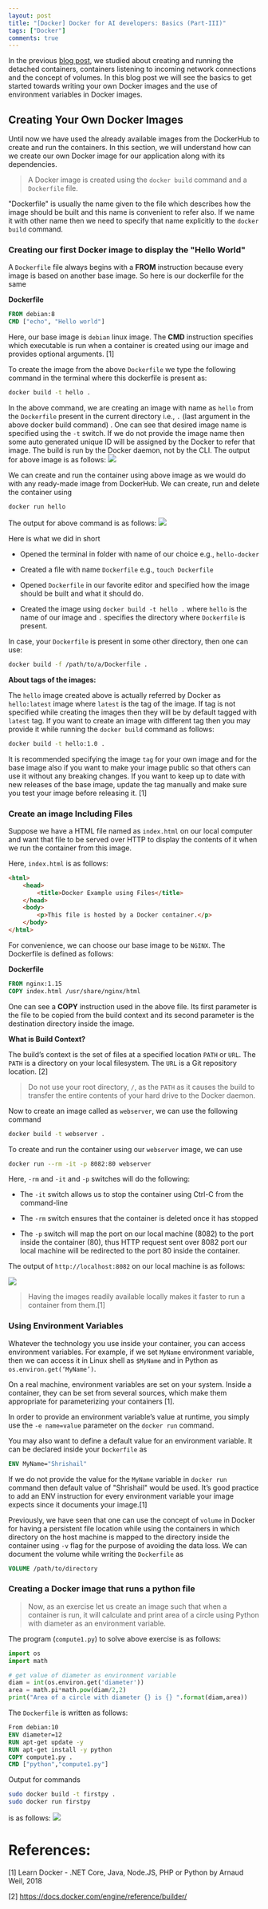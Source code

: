```yaml
---
layout: post
title: "[Docker] Docker for AI developers: Basics (Part-III)"
tags: ["Docker"]
comments: true
---
```


In the previous [blog post](https://shrishailsgajbhar.github.io/post/Docker-Docker-For-AI-Developers-Part-2), we studied about creating and running the detached containers, containers listening to incoming network connections and the concept of volumes. In this blog post we will see the basics to get started towards writing your own Docker images and the use of environment variables in Docker images.

## Creating Your Own Docker Images

Until now we have used the already available images from the DockerHub to create and run the containers. In this section, we will understand how can we create our own Docker image for our application along with its dependencies.

> A Docker image is created using the `docker build` command and a `Dockerfile` file.

"Dockerfile" is usually the name given to the file which describes how the image should be built and this name is convenient to refer also. If we name it with other name then we need to specify that name explicitly to the `docker build` command.

### Creating our first Docker image to display the "Hello World"

A `Dockerfile` file always begins with a **FROM** instruction because every image is based on another base image.  So here is our dockerfile for the same

**Dockerfile**

```dockerfile
FROM debian:8
CMD ["echo", "Hello world"]
```

Here, our base image is `debian` linux image. The **CMD** instruction specifies which executable is run when a container is created using our image and provides optional arguments. [1]

To create the image from the above `Dockerfile` we type the following command in the terminal where this dockerfile is present as:

```bash
docker build -t hello .
```

In the above command, we are creating an image with name as `hello` from the `Dockerfile` present in the current directory  i.e., `.` (last argument in the above  docker build command) . One can see that desired image name is specified using the `-t` switch. If we do not provide the image name then some auto generated unique ID will be assigned by the Docker to refer that image. The build is run by the Docker daemon, not by the CLI. The output for above image is as follows:
![](/assets/images/20210106/b1.png)

We can create and run the container using above image as we would do with any ready-made image from DockerHub. We can create, run and delete the container using

```bash
docker run hello
```

The output for above command is as follows:
![](/assets/images/20210106/b2.png)

Here is what we did in short

* Opened the terminal in folder with name of our choice e.g., `hello-docker`

* Created a file with name `Dockerfile` e.g., `touch Dockerfile`

* Opened `Dockerfile` in our favorite editor and specified how the image should be built and what it should do.

* Created the image using `docker build -t hello .`  where `hello` is the name of our image and `.` specifies the directory where `Dockerfile` is present. 

In case, your `Dockerfile` is present in some other directory, then one can use:

```bash
docker build -f /path/to/a/Dockerfile .
```

**About tags of the images:** 

The `hello` image created above is actually referred by Docker as  `hello:latest` image where `latest` is the tag of the image. If tag is not specified while creating the images then they will be by default tagged with `latest` tag. If you want to create an image with different tag then you may provide it while running the `docker build` command as follows:

```bash
docker build -t hello:1.0 .
```

It is recommended specifying the image `tag` for your own image and for the base image also if you want to make your image public so that others can use it without any breaking changes. If you want to keep up to date with new releases of the base image, update the tag manually and make sure you test your image before releasing it. [1]

### Create an image Including Files

Suppose we have a HTML file named as `index.html` on our local computer and want that file to be served over HTTP to display the contents of it when we run the container from this image. 

Here, `index.html` is as follows:

```html
<html>
    <head>
        <title>Docker Example using Files</title>
    </head>
    <body>
        <p>This file is hosted by a Docker container.</p>
    </body>
</html>
```

For convenience, we can choose our base image to be `NGINX`. The Dockerfile is defined as follows:

**Dockerfile**

```dockerfile
FROM nginx:1.15
COPY index.html /usr/share/nginx/html
```

One can see a **COPY** instruction used in the above file. Its first parameter is the file to be copied from the build context and its second parameter is the destination directory inside the image.

**What is Build Context?**

The build’s context is the set of files at a specified location `PATH` or `URL`. The `PATH` is a directory on your local filesystem. The `URL` is a Git repository location. [2]

> Do not use your root directory, `/`, as the `PATH` as it causes the build to transfer the entire contents of your hard drive to the Docker daemon.

Now to create an image called as `webserver`, we can use the following command

```bash
docker build -t webserver . 
```

To create and run the container using our `webserver` image, we can use

```bash
docker run --rm -it -p 8082:80 webserver
```

Here, `-rm` and `-it` and `-p` switches will do the following:

* The `-it` switch allows us to stop the container using Ctrl-C from the
  command-line

* The `-rm` switch ensures that the container is deleted once it has stopped

* The `-p` switch will map the port on our local machine (8082) to the port inside the container (80), thus HTTP request sent over 8082 port our local machine will be redirected to the port 80 inside the container.

The output of `http://localhost:8082` on our local machine is as follows:

![](/assets/images/20210106/b3.png)


> Having the images readily available locally makes it faster to run a container from them.[1]

### Using Environment Variables

Whatever the technology you use inside your container, you can access environment variables. For example, if we set `MyName` environment variable, then we can access it in Linux shell as `$MyName` and in Python as `os.environ.get(‘MyName’)`.

On a real machine, environment variables are set on your system. Inside a container, they can be set from several sources, which make them appropriate for parameterizing your containers [1].

In order to provide an environment variable’s value at runtime, you simply use the `-e name=value` parameter on the `docker run` command.

You may also want to define a default value for an environment variable. It can be declared inside your `Dockerfile` as 

```dockerfile
ENV MyName="Shrishail" 
```

If we do not provide the value for the `MyName` variable in `docker run` command then default value of "Shrishail" would be used. It’s good practice to add an ENV instruction for every environment variable your image expects since it documents your image.[1]

Previously, we have seen that one can use the concept of `volume` in Docker for having a persistent file location while using the containers  in which directory on the host machine is mapped to the directory inside the container using `-v` flag for the purpose of avoiding the data loss. We can document the volume while writing the `Dockerfile` as

```dockerfile
VOLUME /path/to/directory
```  

### Creating a Docker image that runs a python file

> Now, as an exercise let us create an image such that when a container is run, it will calculate and print area of a circle using Python with  diameter as an environment variable.

The program (`compute1.py`) to solve above exercise is as follows:

```python
import os
import math

# get value of diameter as environment variable
diam = int(os.environ.get('diameter'))
area = math.pi*math.pow(diam/2,2)
print("Area of a circle with diameter {} is {} ".format(diam,area))
```
 
The `Dockerfile` is written as follows:

```dockerfile
From debian:10
ENV diameter=12
RUN apt-get update -y
RUN apt-get install -y python
COPY compute1.py .
CMD ["python","compute1.py"]
```

Output for commands 

```bash
sudo docker build -t firstpy .
sudo docker run firstpy
```

is as follows:
![](/assets/images/20210106/b4.png)
# References:

[1] Learn Docker - .NET Core, Java, Node.JS, PHP or Python by Arnaud Weil, 2018

[2] https://docs.docker.com/engine/reference/builder/
